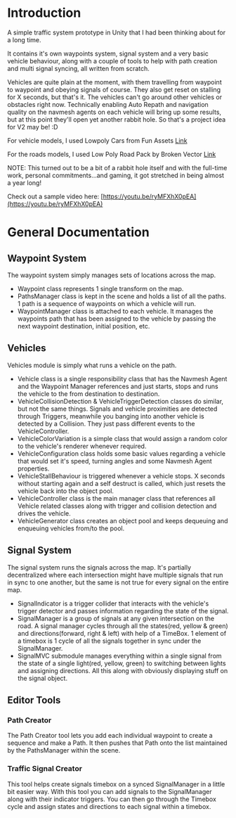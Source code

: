 # Introduction

A simple traffic system prototype in Unity that I had been thinking about for a long time.

It contains it's own waypoints system, signal system and a very basic vehicle behaviour, along with a couple of tools to help with path creation and multi signal syncing, all written from scratch.

Vehicles are quite plain at the moment, with them travelling from waypoint to waypoint and obeying signals of course. They also get reset on stalling for X seconds, but that's it. The vehicles can't go around other vehicles or obstacles right now. 
Technically enabling Auto Repath and navigation quality on the navmesh agents on each vehicle will bring up some results, but at this point they'll open yet another rabbit hole. So that's a project idea for V2 may be! :D

For vehicle models, I used Lowpoly Cars from Fun Assets [Link](https://assetstore.unity.com/packages/3d/vehicles/lowpoly-cars-amazing-car-pack-for-mobiles-194643)

For the roads models, I used Low Poly Road Pack by Broken Vector [Link](https://assetstore.unity.com/packages/3d/environments/roadways/low-poly-road-pack-67288)

NOTE: This turned out to be a bit of a rabbit hole itself and with the full-time work, personal commitments...and gaming, it got stretched in being almost a year long!

Check out a sample video here: [https://youtu.be/ryMFXhX0pEA](https://youtu.be/ryMFXhX0pEA)

# General Documentation

## Waypoint System

The waypoint system simply manages sets of locations across the map.
- Waypoint class represents 1 single transform on the map.
- PathsManager class is kept in the scene and holds a list of all the paths. 1 path is a sequence of waypoints on which a vehicle will run.
- WaypointManager class is attached to each vehicle. It manages the waypoints path that has been assigned to the vehicle by passing the next waypoint destination, initial position, etc.


## Vehicles

Vehicles module is simply what runs a vehicle on the path.
- Vehicle class is a single responsibility class that has the Navmesh Agent and the Waypoint Manager references and just starts, stops and runs the vehicle to the from destination to destination.
- VehicleCollisionDetection & VehicleTriggerDetection classes do similar, but not the same things. Signals and vehicle proximities are detected through Triggers, meanwhile you banging into another vehicle is detected by a Collision. They just pass different events to the VehicleController.
- VehicleColorVariation is a simple class that would assign a random color to the vehicle's renderer whenever required.
- VehicleConfiguration class holds some basic values regarding a vehicle that would set it's speed, turning angles and some Navmesh Agent properties.
- VehicleStallBehaviour is triggered whenever a vehicle stops. X seconds without starting again and a self destruct is called, which just resets the vehicle back into the object pool.
- VehicleController class is the main manager class that references all Vehicle related classes along with trigger and collision detection and drives the vehicle.
- VehicleGenerator class creates an object pool and keeps dequeuing and enqueuing vehicles from/to the pool.


## Signal System

The signal system runs the signals across the map. It's partially decentralized where each intersection might have multiple signals that run in sync to one another, but the same is not true for every signal on the entire map.
- SignalIndicator is a trigger collider that interacts with the vehicle's trigger detector and passes information regarding the state of the signal.
- SignalManager is a group of signals at any given intersection on the road. A signal manager cycles through all the states(red, yellow & green) and directions(forward, right & left) with help of a TimeBox. 1 element of a timebox is 1 cycle of all the signals together in sync under the SignalManager.
- SignalMVC submodule manages everything within a single signal from the state of a single light(red, yellow, green) to switching between lights and assigning directions. All this along with obviously displaying stuff on the signal object.


## Editor Tools

### Path Creator

The Path Creator tool lets you add each individual waypoint to create a sequence and make a Path. It then pushes that Path onto the list maintained by the PathsManager within the scene.

### Traffic Signal Creator

This tool helps create signals timebox on a synced SignalManager in a little bit easier way. With this tool you can add signals to the SignalManager along with their indicator triggers. You can then go through the Timebox cycle and assign states and directions to each signal within a timebox.
